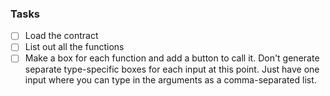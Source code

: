### Tasks

- [ ] Load the contract
- [ ] List out all the functions
- [ ] Make a box for each function and add a button to call it. Don't generate separate type-specific boxes for each input at this point. Just have one input where you can type in the arguments as a comma-separated list.